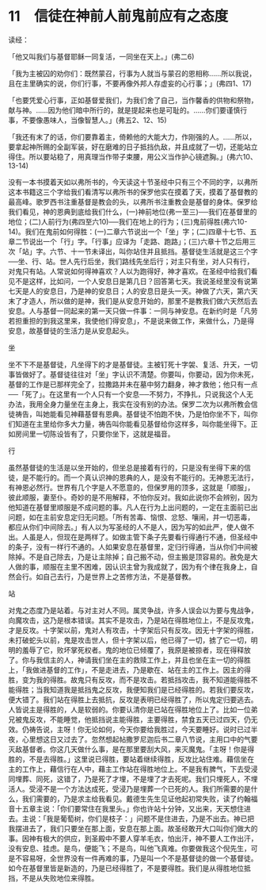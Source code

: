# 11　信徒在神前人前鬼前应有之态度


读经：

「他又叫我们与基督耶稣一同复活，一同坐在天上。」(弗二6)

「我为主被囚的劝你们：既然蒙召，行事为人就当与蒙召的恩相称……所以我说，且在主里确实的说，你们行事，不要再像外邦人存虚妄的心行事；」(弗四1、17)

「也要凭爱心行事，正如基督爱我们，为我们舍了自己，当作馨香的供物和祭物，献与神。……因为他们暗中所行的，就是提起来也是可耻的。……你们要谨慎行事，不要像愚味人，当像智慧人。」(弗五2、12、15)

「我还有末了的话，你们要靠着主，倚赖他的大能大力，作刚强的人。……所以，要拿起神所赐的全副军装，好在磨难的日子抵挡仇敌，并且成就了一切，还能站立得住。所以要站稳了，用真理当作带子束腰，用公义当作护心镜遮胸。」(弗六10、13-14)

没有一本书摸着天如以弗所书的，今天读这十节圣经中只有三个不同的字，以弗所这本书籍这三个字给我们看清写以弗所书的保罗他实在摸着了天，摸着了基督教的最高峰。歌罗西书注重基督是教会的头，以弗所书注重教会是基督的身体。保罗给我们看见，神的恩典到底给我们什么，(一)神前地位(弗一至三)──我们在基督里的地位；(二)人前行为(弗四至六10)──我们在地上的行为；(三)鬼前得胜(弗六10-14)。我们在鬼前如何得胜：(一)二章六节说出一个「坐」字；(二)四章十七节、五章二节说出一个「行」字。「行事」应译为「走路、跑路」；(三)六章十节之后用三次「站」字。六节、十一节未译出，叫你站住并且抵挡。基督徒生活就是这三个字──坐、行、站。世人先行后坐，我们路线先坐后行；对主只有坐，对人只有行，对鬼只有站。人常说如何得神喜欢？人以为跑得好，神才喜欢。在圣经中给我们看见不是这样，比如问，一个人安息日是第几日？回答第七天。我说圣经里没有说第七天是人的安息日，乃是神的安息日；人的安息日是头一天。神做了六天，第六天末了才造人，所以做的是神，我们是从安息开始的，那里不是教我们做六天然后去安息。人与基督一同起来的第一天只做一件事：一同与神安息。在新约时是「凡劳若担重担的到我这里来，我使他们得安息」，不是说来做工作，来做什么，乃是得安息，故基督徒的生活力是从安息起头。

坐

坐不下不是基督徒，凡坐得下的才是基督徒。主被钉死十字袈、复活、升天，一切事皆做好了。基督徒往往对「坐」字认识不清楚。你要叫，你要动，因为你未死，基督的工作是已那样完全了，拉撒路并未在墓中努力翻身，神才救他；他只有一点──「死了」。在这里有一个人只有一个安息──不努力，不挣扎，只说我这个人无办法，我用全身力量坐在主身上，我实在没有别的办法。保罗二次为以弗所教会信徒祷告，叫她能看见神藉基督有恩典。基督徒不怕跑不快，乃是怕你坐不下，叫你们知道在主里给你多大力量，祷告叫你能看见基督给你这样多，叫你能坐得下。正如房间里一切陈设皆有了，只要你坐下，这就是福音。

行

虽然基督徒的生活是以坐开始的，但坐总是接着有行的，只是没有坐得下来的信徒，是不能行的。而一个真认识神的恩典的人，是没有不能行的。无神恩无法行，有神恩必然行。世界有几个字是人不愿意的，但保罗用的顶多，这就是「顺服」，彼此顺服，妻至仆。奇妙的是不用解释，不怕你反对。我如此说你不会辨别，因为他知道在基督里顺服是不成问题的事。凡人在行为上出问题的，一定在主面前已出问题，如在主前安息定归无问题。「所有苦毒、恼恨、忿怒、嚷闹，并一切恶毒，都应从你们中间除去。」有人以为写圣经的人不是人，因为写的如此严，使人做不出。人虽是人，但现在是两样了。如做主管下条子先要看行得通行不通，但圣经中的条子，没有一样行不通的。人如果安息在基督里，定归行得通，当从你们中间被除掉。不是自己除去，乃是让主除掉；自己搬不动，但主搬是顶容易的。赦免是大人做的事，顺服在主里不困难，因认识主曾为我成就了，因为有个律在我身上，自然会行。如自己去行，乃是世界上之苦修方法，不是基督教。

站

对鬼之态度乃是站着。与对主对人不同。属灵争战，许多人误会以为要与鬼战争，向魔攻击，这乃是根本错误。其实不是攻击，乃是站在得胜地位上，不是反攻鬼，才是反攻。十字架以前，鬼对人有攻击，十字架后只有反攻。因无十字架的得胜，未打破蛇头以前，鬼是攻击世人，但十字架以后，他已得了一切，掳了它一切，明明的羞辱了它，败坏掌死权者。鬼的地位已倾覆了，我原是被掠者，现在得释放了。你与我信主的人，神请我们坐在主的救赎工作上，并且也坐在主一切的得胜上，「我做进基督的工作」，不是走进去，乃是歇在、站在主的工作上。因主的得胜，变为我的得胜。故鬼只有反攻，而不是攻击。若抵挡攻击，我不知道能得胜不能得胜；当我知道我是抵挡鬼之反攻，我便知我们是已经得胜的。若我们要反攻，便大错了。我们站在得胜上去抵抗，反攻是表明已经得胜了，所以鬼定归要逃去。人皆说主是得胜的，人是软弱的。你要认清你是已站在得胜地位上了。比如一位弟兄被鬼反攻，不能睡觉，他抵挡说主能得胜，主要得胜，禁食五天已过四天，仍无效。仍祷告说，主呀！你无论如何，今天你要给我胜过，今天要睡好。说时已过半夜，心里想这日又过去了。忽然想起帖撒罗尼迦后书二章八节说，主用口中的气要灭敌基督者。你这几天做什么事，是在那里要刮大风，来灭魔鬼。「主呀！你是得胜的，不是去得胜。」这里说已得胜，要站着继续得胜，反攻比站住难。藉信坐在主的工作上，藉信行在人中，藉主工作站在得胜地位上。不是我有脾气，下去受浸同埋葬、同死，这错了，乃是死了才埋，不是埋了才去死呢。我们只埋死人，不埋活人。受浸不是一个方法达成死，受浸乃是埋葬一个已死的人。我们所需要的是什么，我们需要的，乃是求主给我看见。戴德生先生见证他起初常失败，读了约翰福音十五章主说：「你们要常住在我里头。」你也许站十分钟，又出来，天天想住进去。主说：「我是葡萄树，你们是枝子：」问题不是住进去，乃是不出去。神已把我摆进去了，我们只要坐在那上面，安息在那上面。故圣经敢开大口叫你们做大的事。因神有极大的供应，到圣殿中不要人穿羊毛衣，怕出汗，神不要人工作出汗，没有安息、挂虑。是鸟，便能飞；不是鸟，叫他飞真难。你要做我这个倪先生，可是不容易呀，全世界没有一件再难的事，乃是叫一个不是基督徒的做一个基督徒。如今在基督里皆是新造的，乃是已经得胜了，不是要得胜。我们是从得胜地位抵挡，不是从失败地位来得胜。

